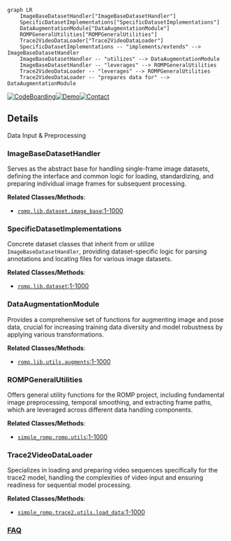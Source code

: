 ```mermaid
graph LR
    ImageBaseDatasetHandler["ImageBaseDatasetHandler"]
    SpecificDatasetImplementations["SpecificDatasetImplementations"]
    DataAugmentationModule["DataAugmentationModule"]
    ROMPGeneralUtilities["ROMPGeneralUtilities"]
    Trace2VideoDataLoader["Trace2VideoDataLoader"]
    SpecificDatasetImplementations -- "implements/extends" --> ImageBaseDatasetHandler
    ImageBaseDatasetHandler -- "utilizes" --> DataAugmentationModule
    ImageBaseDatasetHandler -- "leverages" --> ROMPGeneralUtilities
    Trace2VideoDataLoader -- "leverages" --> ROMPGeneralUtilities
    Trace2VideoDataLoader -- "prepares data for" --> DataAugmentationModule
```

[![CodeBoarding](https://img.shields.io/badge/Generated%20by-CodeBoarding-9cf?style=flat-square)](https://github.com/CodeBoarding/GeneratedOnBoardings)[![Demo](https://img.shields.io/badge/Try%20our-Demo-blue?style=flat-square)](https://www.codeboarding.org/demo)[![Contact](https://img.shields.io/badge/Contact%20us%20-%20contact@codeboarding.org-lightgrey?style=flat-square)](mailto:contact@codeboarding.org)

## Details

Data Input & Preprocessing

### ImageBaseDatasetHandler
Serves as the abstract base for handling single-frame image datasets, defining the interface and common logic for loading, standardizing, and preparing individual image frames for subsequent processing.


**Related Classes/Methods**:

- <a href="https://github.com/Arthur151/ROMP/blob/master/romp/lib/dataset/image_base.py#L1-L1000" target="_blank" rel="noopener noreferrer">`romp.lib.dataset.image_base`:1-1000</a>


### SpecificDatasetImplementations
Concrete dataset classes that inherit from or utilize `ImageBaseDatasetHandler`, providing dataset-specific logic for parsing annotations and locating files for various image datasets.


**Related Classes/Methods**:

- <a href="https://github.com/Arthur151/ROMP/blob/master/romp/lib/dataset/#L1-L1000" target="_blank" rel="noopener noreferrer">`romp.lib.dataset`:1-1000</a>


### DataAugmentationModule
Provides a comprehensive set of functions for augmenting image and pose data, crucial for increasing training data diversity and model robustness by applying various transformations.


**Related Classes/Methods**:

- <a href="https://github.com/Arthur151/ROMP/blob/master/romp/lib/utils/augments.py#L1-L1000" target="_blank" rel="noopener noreferrer">`romp.lib.utils.augments`:1-1000</a>


### ROMPGeneralUtilities
Offers general utility functions for the ROMP project, including fundamental image preprocessing, temporal smoothing, and extracting frame paths, which are leveraged across different data handling components.


**Related Classes/Methods**:

- <a href="https://github.com/Arthur151/ROMP/blob/master/simple_romp/romp/utils.py#L1-L1000" target="_blank" rel="noopener noreferrer">`simple_romp.romp.utils`:1-1000</a>


### Trace2VideoDataLoader
Specializes in loading and preparing video sequences specifically for the trace2 model, handling the complexities of video input and ensuring readiness for sequential model processing.


**Related Classes/Methods**:

- <a href="https://github.com/Arthur151/ROMP/blob/master/simple_romp/trace2/utils/load_data.py#L1-L1000" target="_blank" rel="noopener noreferrer">`simple_romp.trace2.utils.load_data`:1-1000</a>




### [FAQ](https://github.com/CodeBoarding/GeneratedOnBoardings/tree/main?tab=readme-ov-file#faq)